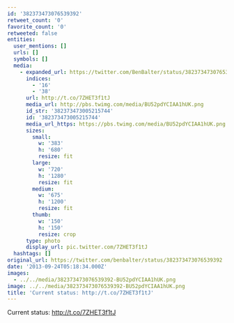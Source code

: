 ```yaml
---
id: '382373473076539392'
retweet_count: '0'
favorite_count: '0'
retweeted: false
entities:
  user_mentions: []
  urls: []
  symbols: []
  media:
    - expanded_url: https://twitter.com/BenBalter/status/382373473076539392/photo/1
      indices:
        - '16'
        - '38'
      url: http://t.co/7ZHET3f1tJ
      media_url: http://pbs.twimg.com/media/BU52pdYCIAA1hUK.png
      id_str: '382373473005215744'
      id: '382373473005215744'
      media_url_https: https://pbs.twimg.com/media/BU52pdYCIAA1hUK.png
      sizes:
        small:
          w: '383'
          h: '680'
          resize: fit
        large:
          w: '720'
          h: '1280'
          resize: fit
        medium:
          w: '675'
          h: '1200'
          resize: fit
        thumb:
          w: '150'
          h: '150'
          resize: crop
      type: photo
      display_url: pic.twitter.com/7ZHET3f1tJ
  hashtags: []
original_url: https://twitter.com/benbalter/status/382373473076539392
date: '2013-09-24T05:18:34.000Z'
images:
  - ../../media/382373473076539392-BU52pdYCIAA1hUK.png
image: ../../media/382373473076539392-BU52pdYCIAA1hUK.png
title: 'Current status: http://t.co/7ZHET3f1tJ'
---
```


Current status: http://t.co/7ZHET3f1tJ